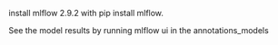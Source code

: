install mlflow 2.9.2 with pip install mlflow.

See the model results by running mlflow ui in the annotations_models